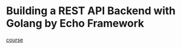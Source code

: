 # Building a REST API Backend with Golang by Echo Framework
[course](https://www.youtube.com/watch?v=6Dc0riyUYMQ&list=PLC4c48H3oDRw1827KV6GY8g887UC8usn-)